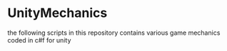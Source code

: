 # UnityMechanics
the following scripts in this repository contains various game mechanics coded in c#f for unity
